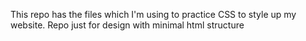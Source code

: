This repo has the files which I'm using to practice CSS to style up my website. Repo just for design with minimal html structure
